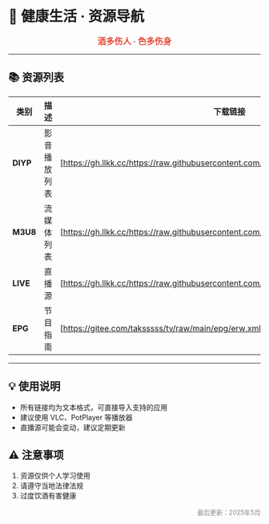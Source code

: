 # 🍷 健康生活 · 资源导航

<div align="center">
  <strong style="color:#e74c3c;font-size:1.2em;">酒多伤人 · 色多伤身</strong>
</div>

---

## 📚 资源列表

| 类别       | 描述         | 下载链接                  |
|------------|--------------|--------------------------|
| **DIYP**   | 影音播放列表 | [https://gh.llkk.cc/https://raw.githubusercontent.com/Jztsctl/ott/refs/heads/main/diyp.txt]         |
| **M3U8**   | 流媒体列表   | [https://gh.llkk.cc/https://raw.githubusercontent.com/Jztsctl/ott/refs/heads/main/list.txt]         |
| **LIVE**   | 直播源       | [https://gh.llkk.cc/https://raw.githubusercontent.com/Jztsctl/ott/refs/heads/main/live.txt]         |
| **EPG**    | 节目指南     | [https://gitee.com/taksssss/tv/raw/main/epg/erw.xml.gz]        |

---

## 💡 使用说明
- 所有链接均为文本格式，可直接导入支持的应用
- 建议使用 VLC、PotPlayer 等播放器
- 直播源可能会变动，建议定期更新

## ⚠️ 注意事项
1. 资源仅供个人学习使用
2. 请遵守当地法律法规
3. 过度饮酒有害健康

<div align="right" style="color:#888;font-size:0.9em;">
最后更新：2025年5月
</div>
